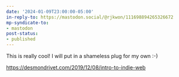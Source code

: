 ```yaml
---
date: '2024-01-09T23:00:00-05:00'
in-reply-to: https://mastodon.social/@rjkwon/111698894265326672
mp-syndicate-to:
- mastodon
post-status:
- published
---
```


This is really cool! I will put in a shameless plug for my own :-)

https://desmondrivet.com/2019/12/08/intro-to-indie-web